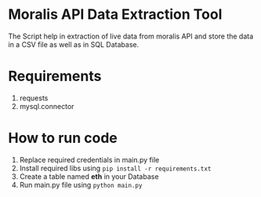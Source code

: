 # Moralis API Data Extraction Tool
The Script help in extraction of live data from moralis API and store the data in a CSV file as well as in SQL Database.
# Requirements
1. requests
2. mysql.connector

# How to run code
1. Replace required credentials in main.py file
2. Install required libs using `pip install -r requirements.txt`
3. Create a table named __eth__ in your Database
4. Run main.py file using `python main.py`
